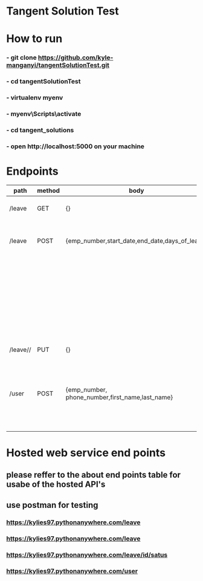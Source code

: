 # Tangent Solution Test

# How to run
###     - git clone https://github.com/kyle-manganyi/tangentSolutionTest.git
###     - cd tangentSolutionTest
###     - virtualenv myenv
###     - myenv\Scripts\activate
###     - cd tangent_solutions
###     - open http://localhost:5000 on your machine

# Endpoints
| path  | method | body  | response |
| ------------- | ------------- | ------------- | ------------- |
| /leave  | GET  | {}  | return list of all leave objects in the databse  |
| /leave  | POST  | {emp_number,start_date,end_date,days_of_leave}  | "Employee Does not exist" - employee number does not exist in DB |
|   |  |   | "dates invalid" - end date is before start date  |
|   |  |   | {"days_of_leave": ,"emp_number": ,"status": } - leave created ad details displayed  |
|/leave/<id>/<status>   |PUT|{}|  {"days_of_leave": ,"emp_number": ,"status": } - leave updated and details displayed  |
|/user   |POST  | {emp_number, phone_number,first_name,last_name}  |  "invalid employee number" - user emp ID does match format |
|   |  |   | "okay" - user created|

# Hosted web service end points

## please reffer to the about end points table for usabe of the hosted API's 
## use postman for testing

### https://kylies97.pythonanywhere.com/leave
### https://kylies97.pythonanywhere.com/leave
### https://kylies97.pythonanywhere.com/leave/id/satus
### https://kylies97.pythonanywhere.com/user
